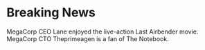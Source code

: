 # Breaking News

MegaCorp CEO Lane enjoyed the live-action Last Airbender movie.
MegaCorp CTO Theprimeagen is a fan of The Notebook.
